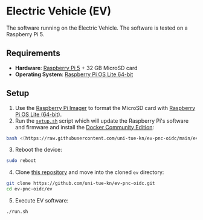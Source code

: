 # Electric Vehicle (EV)

The software running on the Electric Vehicle.
The software is tested on a Raspberry Pi 5.


## Requirements

- **Hardware**: [Raspberry Pi 5](https://www.raspberrypi.com/products/raspberry-pi-5/) + 32 GB MicroSD card
- **Operating System**: [Raspberry Pi OS Lite 64-bit](https://www.raspberrypi.com/software/)


## Setup

1. Use the [Raspberry Pi Imager](https://github.com/raspberrypi/rpi-imager) to format the MicroSD card with [Raspberry Pi OS Lite (64-bit)](https://www.raspberrypi.com/software/operating-systems/).
2. Run the [`setup.sh`](./setup.sh) script which will update the Raspberry Pi's software and firmware and install the [Docker Community Edition](https://docs.docker.com/engine/install/debian/):
```bash
bash <(https://raw.githubusercontent.com/uni-tue-kn/ev-pnc-oidc/main/ev/setup.sh)
```
3. Reboot the device:
```bash
sudo reboot
```
4. Clone [this repository](https://github.com/uni-tue-kn/ev-pnc-oidc) and move into the cloned `ev` directory:
```bash
git clone https://github.com/uni-tue-kn/ev-pnc-oidc.git
cd ev-pnc-oidc/ev
```
5. Execute EV software:
```bash
./run.sh
```
